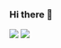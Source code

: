 ### Hi there 👋

<p>
    <img src="https://github-readme-stats.vercel.app/api?username=Ainx-BOT&hide=contribs,prs&show_icons=true&hide_border=true&title_color=000" />
    <img src="https://github-readme-stats.vercel.app/api/top-langs/?username=Ainx-BOT&layout=compact&height=180" />
</p>
